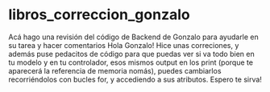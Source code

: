 # libros_correccion_gonzalo
Acá hago una revisión del código de Backend de Gonzalo para ayudarle en su tarea y hacer comentarios
Hola Gonzalo! Hice unas correciones, y además puse pedacitos de código para que puedas ver si va todo bien en tu modelo y en tu controlador,
esos mismos output en los print (porque te aparecerá la referencia de memoria nomás), puedes cambiarlos recorriéndolos con bucles for, y accediendo a sus atributos.
Espero te sirva!
